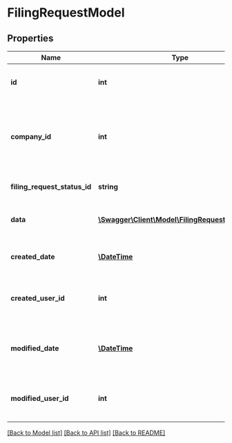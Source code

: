 # FilingRequestModel

## Properties
Name | Type | Description | Notes
------------ | ------------- | ------------- | -------------
**id** | **int** | The unique ID number of this filing request. | [optional] 
**company_id** | **int** | The unique ID number of the company to which this filing request belongs. | 
**filing_request_status_id** | **string** | The current status of this request | [optional] 
**data** | [**\Swagger\Client\Model\FilingRequestDataModel**](FilingRequestDataModel.md) | The data model object of the request | 
**created_date** | [**\DateTime**](\DateTime.md) | The date when this record was created. | [optional] 
**created_user_id** | **int** | The User ID of the user who created this record. | [optional] 
**modified_date** | [**\DateTime**](\DateTime.md) | The date/time when this record was last modified. | [optional] 
**modified_user_id** | **int** | The user ID of the user who last modified this record. | [optional] 

[[Back to Model list]](../README.md#documentation-for-models) [[Back to API list]](../README.md#documentation-for-api-endpoints) [[Back to README]](../README.md)


